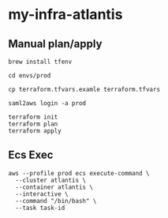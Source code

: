 # my-infra-atlantis

## Manual plan/apply

```
brew install tfenv
```

```
cd envs/prod
```

```
cp terraform.tfvars.examle terraform.tfvars
```

```
saml2aws login -a prod
```

```
terraform init
terraform plan
terraform apply
```

## Ecs Exec

```
aws --profile prod ecs execute-command \
  --cluster atlantis \
  --container atlantis \
  --interactive \
  --command "/bin/bash" \
  --task task-id
```
